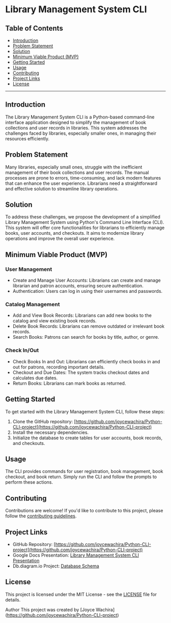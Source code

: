 # Library Management System CLI

## Table of Contents
- [Introduction](#introduction)
- [Problem Statement](#problem-statement)
- [Solution](#solution)
- [Minimum Viable Product (MVP)](#minimum-viable-product-mvp)
- [Getting Started](#getting-started)
- [Usage](#usage)
- [Contributing](#contributing)
- [Project Links](#project-links)
- [License](#license)

---

## Introduction

The Library Management System CLI is a Python-based command-line interface application designed to simplify the management of book collections and user records in libraries. This system addresses the challenges faced by libraries, especially smaller ones, in managing their resources efficiently.

## Problem Statement

Many libraries, especially small ones, struggle with the inefficient management of their book collections and user records. The manual processes are prone to errors, time-consuming, and lack modern features that can enhance the user experience. Librarians need a straightforward and effective solution to streamline library operations.

## Solution

To address these challenges, we propose the development of a simplified Library Management System using Python's Command Line Interface (CLI). This system will offer core functionalities for librarians to efficiently manage books, user accounts, and checkouts. It aims to modernize library operations and improve the overall user experience.

## Minimum Viable Product (MVP)

### User Management
- Create and Manage User Accounts: Librarians can create and manage librarian and patron accounts, ensuring secure authentication.
- Authentication: Users can log in using their usernames and passwords.

### Catalog Management
- Add and View Book Records: Librarians can add new books to the catalog and view existing book records.
- Delete Book Records: Librarians can remove outdated or irrelevant book records.
- Search Books: Patrons can search for books by title, author, or genre.

### Check In/Out
- Check Books In and Out: Librarians can efficiently check books in and out for patrons, recording important details.
- Checkout and Due Dates: The system tracks checkout dates and calculates due dates.
- Return Books: Librarians can mark books as returned.

## Getting Started

To get started with the Library Management System CLI, follow these steps:
1. Clone the GitHub repository: [https://github.com/joycewachira/Python-CLI-project](https://github.com/joycewachira/Python-CLI-project)
2. Install the necessary dependencies.
3. Initialize the database to create tables for user accounts, book records, and checkouts.

## Usage

The CLI provides commands for user registration, book management, book checkout, and book return. Simply run the CLI and follow the prompts to perform these actions.

## Contributing

Contributions are welcome! If you'd like to contribute to this project, please follow the [contributing guidelines](CONTRIBUTING.md).

## Project Links

- GitHub Repository: [https://github.com/joycewachira/Python-CLI-project](https://github.com/joycewachira/Python-CLI-project)
- Google Docs Presentation: [Library Management System CLI Presentation](https://docs.google.com/presentation/d/14TubxU3iRBig9RY-fHb98IU8p5qLTb7fcQogDLDOHrI/edit#slide=id.p)
- Db.diagram.io Project: [Database Schema](https://dbdiagram.io/d/64f6335602bd1c4a5ef2c710)

## License

This project is licensed under the MIT License - see the [LICENSE](LICENSE) file for details.

Author
This project was created by
 [Joyce Wachira]
 (https://github.com/joycewachira/Python-CLI-project)